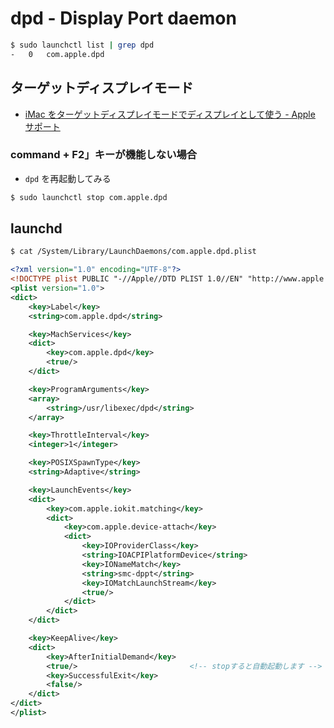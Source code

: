 # dpd - Display Port daemon

~~~bash 
$ sudo launchctl list | grep dpd
-	0	com.apple.dpd
~~~


## ターゲットディスプレイモード

- [iMac をターゲットディスプレイモードでディスプレイとして使う - Apple サポート](https://support.apple.com/ja-jp/HT204592)

### command + F2」キーが機能しない場合

- `dpd` を再起動してみる

~~~bash
$ sudo launchctl stop com.apple.dpd
~~~


## launchd

~~~bash 
$ cat /System/Library/LaunchDaemons/com.apple.dpd.plist 
~~~

~~~xml
<?xml version="1.0" encoding="UTF-8"?>
<!DOCTYPE plist PUBLIC "-//Apple//DTD PLIST 1.0//EN" "http://www.apple.com/DTDs/PropertyList-1.0.dtd">
<plist version="1.0">
<dict>
	<key>Label</key>
	<string>com.apple.dpd</string>

	<key>MachServices</key>
	<dict>
		<key>com.apple.dpd</key>
		<true/>
	</dict>

	<key>ProgramArguments</key>
	<array>
		<string>/usr/libexec/dpd</string>
	</array>

    <key>ThrottleInterval</key>
    <integer>1</integer>

    <key>POSIXSpawnType</key>
	<string>Adaptive</string>

	<key>LaunchEvents</key>
	<dict>
		<key>com.apple.iokit.matching</key>
		<dict>
			<key>com.apple.device-attach</key>
			<dict>
				<key>IOProviderClass</key>
				<string>IOACPIPlatformDevice</string>
				<key>IONameMatch</key>
				<string>smc-dppt</string>
				<key>IOMatchLaunchStream</key>
				<true/>
			</dict>
		</dict>
	</dict>

	<key>KeepAlive</key>
	<dict>
		<key>AfterInitialDemand</key>
		<true/>                         <!-- stopすると自動起動します -->
		<key>SuccessfulExit</key>
		<false/>
	</dict>
</dict>
</plist>
~~~